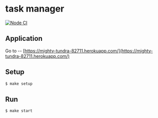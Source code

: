 # task manager

[![Node CI](https://github.com/morphizm/backend-project-lvl4/workflows/ci/badge.svg)](https://github.com/morphizm/backend-project-lvl4/actions)

## Application
Go to -- [https://mighty-tundra-82711.herokuapp.com/](https://mighty-tundra-82711.herokuapp.com/)

## Setup

```sh
$ make setup
```

## Run

```sh
$ make start
```
